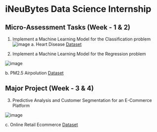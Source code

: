 # iNeuBytes Data Science Internship

## Micro-Assessment Tasks (Week - 1 & 2)
1. Implement a Machine Learning Model for the Classification problem
![image](https://github.com/tahseen-7412/iNeuBytes_Internship/assets/86097201/79bec6d7-d121-48f0-8cb4-5e26ed4341aa)
   a. Heart Disease [Dataset](https://www.kaggle.com/datasets/ineubytes/heart-disease-dataset)


2. Implement a Machine Learning Model for the Regression problem

![image](https://github.com/tahseen-7412/iNeuBytes_Internship/assets/86097201/4d50b625-9f75-4c2a-b5bb-c58476e20d6e)

   b. PM2.5 Airpolution [Dataset](https://www.kaggle.com/datasets/ineubytes/pm25-airpolution-dataset)

## Major Project (Week - 3 & 4)
3. Predictive Analysis and Customer Segmentation for an E-Commerce Platform

![image](https://github.com/tahseen-7412/iNeuBytes_Internship/assets/86097201/b7c5f02c-0898-4b98-b364-fea099385d82)

   c. Online Retail Ecommerce [Dataset](https://www.kaggle.com/datasets/ineubytes/online-retail-ecommerce-dataset)
